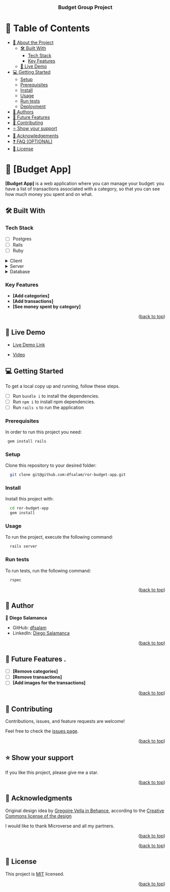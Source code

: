 <a name="readme-top"></a>

<div align="center">
  <br/>

  <h3><b>Budget Group Project</b></h3>

</div>

<!-- TABLE OF CONTENTS -->

# 📗 Table of Contents

- [📖 About the Project](#about-project)
  - [🛠 Built With](#built-with)
    - [Tech Stack](#tech-stack)
    - [Key Features](#key-features)
  - [🚀 Live Demo](#live-demo)
- [💻 Getting Started](#getting-started)
  - [Setup](#setup)
  - [Prerequisites](#prerequisites)
  - [Install](#install)
  - [Usage](#usage)
  - [Run tests](#run-tests)
  - [Deployment](#triangular_flag_on_post-deployment)
- [👥 Authors](#authors)
- [🔭 Future Features](#future-features)
- [🤝 Contributing](#contributing)
- [⭐️ Show your support](#support)
- [🙏 Acknowledgements](#acknowledgements)
- [❓ FAQ (OPTIONAL)](#faq)
- [📝 License](#license)

<!-- PROJECT DESCRIPTION -->

# 📖 [Budget App] <a name="about-project"></a>

**[Budget App]** is a web application where you can manage your budget: you have a list of transactions associated with a category, so that you can see how much money you spent and on what.

## 🛠 Built With <a name="built-with"></a>

### Tech Stack <a name="tech-stack"></a>

- [ ] Postgres
- [ ] Rails
- [ ] Ruby

<details>
  <summary>Client</summary>
  <ul>
    <li><a href="https://www.w3schools.com/html/">HTML & Bootstrap</a></li>
  </ul>
</details>

<details>
  <summary>Server</summary>
  <ul>
    <li><a href="https://guides.rubyonrails.org/">Rails</a></li>
  </ul>
</details>

<details>
<summary>Database</summary>
  <ul>
    <li><a href="https://www.postgresql.org/">PostgreSQL</a></li>
  </ul>
</details>

<!-- Features -->

### Key Features <a name="key-features"></a>

- **[Add categories]**
- **[Add transactions]**
- **[See money spent by category]**

<p align="right">(<a href="#readme-top">back to top</a>)</p>

## 🚀 Live Demo <a name="live-demo"></a>

- [Live Demo Link]()

- [Video]()


<!-- GETTING STARTED -->

## 💻 Getting Started <a name="getting-started"></a>

To get a local copy up and running, follow these steps.

- [ ] Run `bundle i` to install the dependencies.
- [ ] Run `npm i` to install npm dependencies.
- [ ] Run `rails s` to run the application

### Prerequisites

In order to run this project you need:


```sh
 gem install rails
```

### Setup

Clone this repository to your desired folder:


```sh  
  git clone git@github.com:dfsalam/ror-budget-app.git
```

### Install

Install this project with:

```sh
  cd ror-budget-app
  gem install
```

### Usage

To run the project, execute the following command:

```sh
  rails server
```

### Run tests

To run tests, run the following command:


```sh
  rspec
```

<p align="right">(<a href="#readme-top">back to top</a>)</p>

<!-- AUTHORS -->

## 👥 Author <a name="authors"></a>

👤 **Diego Salamanca**

- GitHub: [dfsalam](https://github.com/dfsalam)
- LinkedIn: [Diego Salamanca](https://www.linkedin.com/in/dfsalamdev/)

<p align="right">(<a href="#readme-top">back to top</a>)</p>

<!-- FUTURE FEATURES -->

## 🔭 Future Features <a name="future-features"></a>.

- [ ] **[Remove categories]**
- [ ] **[Remove transactions]**
- [ ] **[Add images for the transactions]**

<p align="right">(<a href="#readme-top">back to top</a>)</p>

<!-- CONTRIBUTING -->

## 🤝 Contributing <a name="contributing"></a>

Contributions, issues, and feature requests are welcome!

Feel free to check the [issues page](https://github.com/dfsalam/ror-budget-app/issues).

<p align="right">(<a href="#readme-top">back to top</a>)</p>

<!-- SUPPORT -->

## ⭐️ Show your support <a name="support"></a>

If you like this project, please give me a star.

<p align="right">(<a href="#readme-top">back to top</a>)</p>

<!-- ACKNOWLEDGEMENTS -->

## 🙏 Acknowledgments <a name="acknowledgements"></a>

Original design idea by <a  href="https://www.behance.net/gregoirevella"  target="_blank"  rel="noopener">Gregoire Vella in Behance</a>, according to the <a  href="https://creativecommons.org/licenses/by-nc/4.0/">Creative Commons license of the design</a>

I would like to thank Microverse and all my partners.

<p align="right">(<a href="#readme-top">back to top</a>)</p>

<!-- FAQ (optional) -->

<p align="right">(<a href="#readme-top">back to top</a>)</p>

<!-- LICENSE -->

## 📝 License <a name="license"></a>

This project is [MIT](./LICENSE) licensed.

<p align="right">(<a href="#readme-top">back to top</a>)</p>
